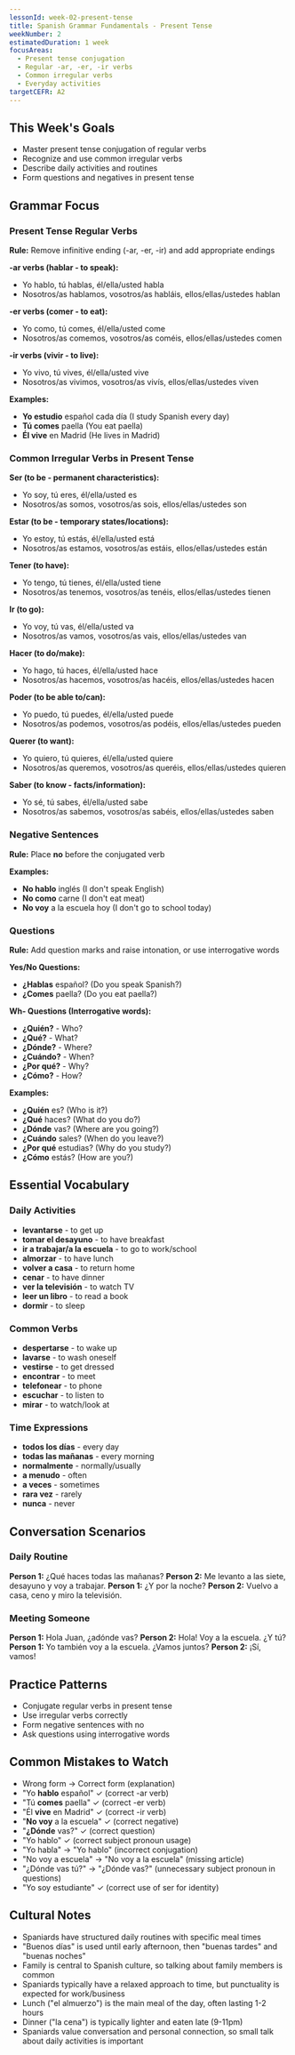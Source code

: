 ```yaml
---
lessonId: week-02-present-tense
title: Spanish Grammar Fundamentals - Present Tense
weekNumber: 2
estimatedDuration: 1 week
focusAreas:
  - Present tense conjugation
  - Regular -ar, -er, -ir verbs
  - Common irregular verbs
  - Everyday activities
targetCEFR: A2
---
```


## This Week's Goals

- Master present tense conjugation of regular verbs
- Recognize and use common irregular verbs
- Describe daily activities and routines
- Form questions and negatives in present tense

## Grammar Focus

### Present Tense Regular Verbs
**Rule:** Remove infinitive ending (-ar, -er, -ir) and add appropriate endings

**-ar verbs (hablar - to speak):**
- Yo hablo, tú hablas, él/ella/usted habla
- Nosotros/as hablamos, vosotros/as habláis, ellos/ellas/ustedes hablan

**-er verbs (comer - to eat):**
- Yo como, tú comes, él/ella/usted come
- Nosotros/as comemos, vosotros/as coméis, ellos/ellas/ustedes comen

**-ir verbs (vivir - to live):**
- Yo vivo, tú vives, él/ella/usted vive
- Nosotros/as vivimos, vosotros/as vivís, ellos/ellas/ustedes viven

**Examples:**
- **Yo estudio** español cada día (I study Spanish every day)
- **Tú comes** paella (You eat paella)
- **Él vive** en Madrid (He lives in Madrid)

### Common Irregular Verbs in Present Tense
**Ser (to be - permanent characteristics):**
- Yo soy, tú eres, él/ella/usted es
- Nosotros/as somos, vosotros/as sois, ellos/ellas/ustedes son

**Estar (to be - temporary states/locations):**
- Yo estoy, tú estás, él/ella/usted está
- Nosotros/as estamos, vosotros/as estáis, ellos/ellas/ustedes están

**Tener (to have):**
- Yo tengo, tú tienes, él/ella/usted tiene
- Nosotros/as tenemos, vosotros/as tenéis, ellos/ellas/ustedes tienen

**Ir (to go):**
- Yo voy, tú vas, él/ella/usted va
- Nosotros/as vamos, vosotros/as vais, ellos/ellas/ustedes van

**Hacer (to do/make):**
- Yo hago, tú haces, él/ella/usted hace
- Nosotros/as hacemos, vosotros/as hacéis, ellos/ellas/ustedes hacen

**Poder (to be able to/can):**
- Yo puedo, tú puedes, él/ella/usted puede
- Nosotros/as podemos, vosotros/as podéis, ellos/ellas/ustedes pueden

**Querer (to want):**
- Yo quiero, tú quieres, él/ella/usted quiere
- Nosotros/as queremos, vosotros/as queréis, ellos/ellas/ustedes quieren

**Saber (to know - facts/information):**
- Yo sé, tú sabes, él/ella/usted sabe
- Nosotros/as sabemos, vosotros/as sabéis, ellos/ellas/ustedes saben

### Negative Sentences
**Rule:** Place **no** before the conjugated verb

**Examples:**
- **No hablo** inglés (I don't speak English)
- **No como** carne (I don't eat meat)
- **No voy** a la escuela hoy (I don't go to school today)

### Questions
**Rule:** Add question marks and raise intonation, or use interrogative words

**Yes/No Questions:**
- **¿Hablas** español? (Do you speak Spanish?)
- **¿Comes** paella? (Do you eat paella?)

**Wh- Questions (Interrogative words):**
- **¿Quién?** - Who?
- **¿Qué?** - What?
- **¿Dónde?** - Where?
- **¿Cuándo?** - When?
- **¿Por qué?** - Why?
- **¿Cómo?** - How?

**Examples:**
- **¿Quién** es? (Who is it?)
- **¿Qué** haces? (What do you do?)
- **¿Dónde** vas? (Where are you going?)
- **¿Cuándo** sales? (When do you leave?)
- **¿Por qué** estudias? (Why do you study?)
- **¿Cómo** estás? (How are you?)

## Essential Vocabulary

### Daily Activities
- **levantarse** - to get up
- **tomar el desayuno** - to have breakfast
- **ir a trabajar/a la escuela** - to go to work/school
- **almorzar** - to have lunch
- **volver a casa** - to return home
- **cenar** - to have dinner
- **ver la televisión** - to watch TV
- **leer un libro** - to read a book
- **dormir** - to sleep

### Common Verbs
- **despertarse** - to wake up
- **lavarse** - to wash oneself
- **vestirse** - to get dressed
- **encontrar** - to meet
- **telefonear** - to phone
- **escuchar** - to listen to
- **mirar** - to watch/look at

### Time Expressions
- **todos los días** - every day
- **todas las mañanas** - every morning
- **normalmente** - normally/usually
- **a menudo** - often
- **a veces** - sometimes
- **rara vez** - rarely
- **nunca** - never

## Conversation Scenarios

### Daily Routine
**Person 1:** ¿Qué haces todas las mañanas?
**Person 2:** Me levanto a las siete, desayuno y voy a trabajar.
**Person 1:** ¿Y por la noche?
**Person 2:** Vuelvo a casa, ceno y miro la televisión.

### Meeting Someone
**Person 1:** Hola Juan, ¿adónde vas?
**Person 2:** Hola! Voy a la escuela. ¿Y tú?
**Person 1:** Yo también voy a la escuela. ¿Vamos juntos?
**Person 2:** ¡Sí, vamos!

## Practice Patterns

- Conjugate regular verbs in present tense
- Use irregular verbs correctly
- Form negative sentences with no
- Ask questions using interrogative words

## Common Mistakes to Watch

- Wrong form → Correct form (explanation)
- "Yo **hablo** español" ✓ (correct -ar verb)
- "Tú **comes** paella" ✓ (correct -er verb)
- "Él **vive** en Madrid" ✓ (correct -ir verb)
- "**No voy** a la escuela" ✓ (correct negative)
- "**¿Dónde** vas?" ✓ (correct question)
- "Yo hablo" ✓ (correct subject pronoun usage)
- "Yo habla" → "Yo hablo" (incorrect conjugation)
- "No voy a escuela" → "No voy a la escuela" (missing article)
- "¿Dónde vas tú?" → "¿Dónde vas?" (unnecessary subject pronoun in questions)
- "Yo soy estudiante" ✓ (correct use of ser for identity)

## Cultural Notes

- Spaniards have structured daily routines with specific meal times
- "Buenos días" is used until early afternoon, then "buenas tardes" and "buenas noches"
- Family is central to Spanish culture, so talking about family members is common
- Spaniards typically have a relaxed approach to time, but punctuality is expected for work/business
- Lunch ("el almuerzo") is the main meal of the day, often lasting 1-2 hours
- Dinner ("la cena") is typically lighter and eaten late (9-11pm)
- Spaniards value conversation and personal connection, so small talk about daily activities is important
